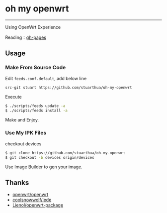 # oh my openwrt

---

Using OpenWrt Experience

Reading：[gh-pages](https://stuarthua.github.io/oh-my-openwrt/)

## Usage

### Make From Source Code

Edit `feeds.conf.default`, add below line

```
src-git stuart https://github.com/stuarthua/oh-my-openwrt
```

Execute

```bash
$ ./scripts/feeds update -a
$ ./scripts/feeds install -a
```

Make and Enjoy.

### Use My IPK Files

checkout devices

```bash
$ git clone https://github.com/stuarthua/oh-my-openwrt
$ git checkout -b devices origin/devices 
```

Use Image Builder to gen your image.

## Thanks

* [openwrt/openwrt](https://github.com/openwrt/openwrt)
* [coolsnowwolf/lede](https://github.com/coolsnowwolf/lede)
* [Lienol/openwrt-package](https://github.com/Lienol/openwrt-package)